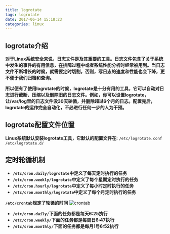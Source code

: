 ```yaml
---
title: logrotate
tags: logrotate
date: 2017-06-14 15:18:23
categories: linux
---
```


## logrotate介绍
**对于Linux系统安全来说，日志文件是及其重要的工具。日志文件包含了关于系统中发生的事件的有用信息，在排障过程中或者系统性能分析时经常被用到。当日志文件不断增长的时候，就需要定时切割，否则，写日志的速度和性能也会下降，更不便于我们归档和查询。**
<!--more-->
**所以便有了使用logrotate的时候，logrotate是十分有用的工具，它可以自动对日志进行截断、压缩以及删除旧的日志文件。例如，你可以设置logrotate，让/var/log里的日志文件没30天轮循，并删除超过6个月的日志。配置完后，logrotate的运作完全自动化，不必进行任何一步的人为干预。**

## logrotate配置文件位置
**Linux系统默认安装logrotate工具，它默认的配置文件在:**
`/etc/logrotate.conf`
`/etc/logrotate.d/`

## 定时轮循机制
- **`/etc/cron.daily/logrotate`中定义了每天定时执行的任务**
- **`/etc/cron.weekly/logrotate`中定义了每个星期定时执行的任务**
- **`/etc/cron.hourly/logrotate`中定义了每小时定时执行的任务**
- **`/etc/cron.monthly/logrotate`中定义了每个月定时执行的任务**

**`/etc/crontab`规定了轮循的时间**
![crontab](/images/crontab.png)

- **`/etc/cron.daily/`下面的任务都是每天6:25执行**
- **`/etc/cron.weekly/`下面的任务都是每周日6:47执行**
- **`/etc/cron.monthly/`下面的任务都是每月1号6:52执行**